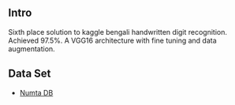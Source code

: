 ## Intro

Sixth place solution to kaggle bengali handwritten digit recognition. Achieved 97.5%. A VGG16 architecture with fine tuning and data augmentation. 

## Data Set  
* [Numta DB](https://www.kaggle.com/c/numta/data)

